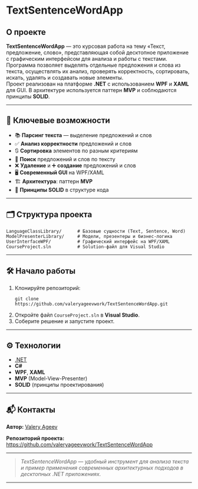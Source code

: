 <h1>TextSentenceWordApp</h1>
<h2>О проекте</h2>
<p><strong>TextSentenceWordApp</strong> — это курсовая работа на тему «Текст, предложение, слово», представляющая собой десктопное приложение с графическим интерфейсом для анализа и работы с текстами.<br>Программа позволяет выделять отдельные предложения и слова из текста, осуществлять их анализ, проверять корректность, сортировать, искать, удалять и создавать новые элементы.<br>Проект реализован на платформе <strong>.NET</strong> с использованием <strong>WPF</strong> и <strong>XAML</strong> для GUI. В архитектуре используется паттерн <strong>MVP</strong> и соблюдаются принципы <strong>SOLID</strong>.</p>
<hr>
<h2>🚀 Ключевые возможности</h2>
<ul>
<li>📚 <strong>Парсинг текста</strong> — выделение предложений и слов</li>
<li>✅ <strong>Анализ корректности</strong> предложений и слов</li>
<li>🔃 <strong>Сортировка</strong> элементов по разным критериям</li>
<li>🔎 <strong>Поиск</strong> предложений и слов по тексту</li>
<li>❌ <strong>Удаление</strong> и ➕ <strong>создание</strong> предложений и слов</li>
<li>🖥️ <strong>Современный GUI</strong> на WPF/XAML</li>
<li>🏗️ <strong>Архитектура</strong>: паттерн <strong>MVP</strong></li>
<li>📐 <strong>Принципы SOLID</strong> в структуре кода</li>
</ul>
<hr>
<h2>🗂️ Структура проекта</h2>
<pre><code>LanguageClassLibrary/      # Базовые сущности (Text, Sentence, Word)
ModelPresenterLibrary/     # Модели, презентеры и бизнес-логика
UserInterfaceWPF/          # Графический интерфейс на WPF/XAML
CourseProject.sln          # Solution-файл для Visual Studio
</code></pre>
<hr>
<h2>🛠️ Начало работы</h2>
<ol>
<li>Клонируйте репозиторий:<pre><code class="language-bash">git clone https://github.com/valeryageevwork/TextSentenceWordApp.git
</code></pre>
</li>
<li>Откройте файл <code>CourseProject.sln</code> в <strong>Visual Studio</strong>.</li>
<li>Соберите решение и запустите проект.</li>
</ol>
<hr>
<h2>⚙️ Технологии</h2>
<ul>
<li><a href="https://dotnet.microsoft.com/">.NET</a></li>
<li><strong>C#</strong></li>
<li><strong>WPF</strong>, <strong>XAML</strong></li>
<li><strong>MVP</strong> (Model-View-Presenter)</li>
<li><strong>SOLID</strong> (принципы проектирования)</li>
</ul>
<hr>
<h2>📬 Контакты</h2>
<p><strong>Автор:</strong> <a href="https://github.com/valeryageevwork">Valery Ageev</a></p>
<p><strong>Репозиторий проекта:</strong><br><a href="https://github.com/valeryageevwork/TextSentenceWordApp">https://github.com/valeryageevwork/TextSentenceWordApp</a></p>
<hr>
<blockquote>
<p><em>TextSentenceWordApp — удобный инструмент для анализа текста и пример применения современных архитектурных подходов в десктопных .NET приложениях.</em></p>
</blockquote>
<hr>


